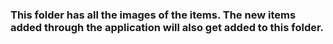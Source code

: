 ### This folder has all the images of the items. The new items added through the application will also get added to this folder.
